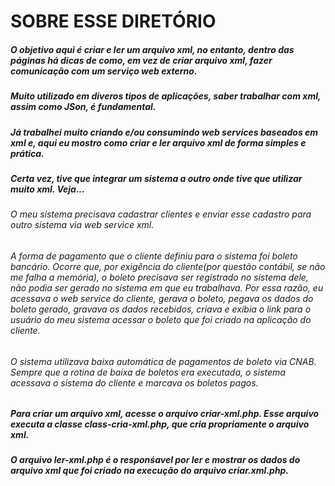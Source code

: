 SOBRE ESSE DIRETÓRIO
====================

##### O objetivo aqui é criar e ler um arquivo xml, no entanto, dentro das páginas há dicas de como, em vez de criar arquivo xml, fazer comunicação com um serviço web externo.

##### Muito utilizado em diveros tipos de aplicações, saber trabalhar com xml, assim como JSon, é fundamental.

##### Já trabalhei muito criando e/ou consumindo web services baseados em xml e, aqui eu mostro como criar e ler arquivo xml de forma simples e prática.

##### Certa vez, tive que integrar um sistema a outro onde tive que utilizar muito xml. Veja...

###### O meu sistema precisava cadastrar clientes e enviar esse cadastro para outro sistema via web service xml. 

###### A forma de pagamento que o cliente definiu para o sistema foi boleto bancário. Ocorre que, por exigência do cliente(por questão contábil, se não me falha a memória), o boleto precisava ser registrado no sistema dele, não podia ser gerado no sistema em que eu trabalhava. Por essa razão, eu acessava o web service do cliente, gerava o boleto, pegava os dados do boleto gerado, gravava os dados recebidos, criava e exibia o link para o usuário do meu sistema acessar o boleto que foi criado na aplicação do cliente. 

###### O sistema utilizava baixa automática de pagamentos de boleto via CNAB. Sempre que a rotina de baixa de boletos era executada, o sistema acessava o sistema do cliente e marcava os boletos pagos.

##### Para criar um arquivo xml, acesse o arquivo criar-xml.php. Esse arquivo executa a classe class-cria-xml.php, que cria propriamente o arquivo xml.

##### O arquivo ler-xml.php é o responśavel por ler e mostrar os dados do arquivo xml que foi criado na execução do arquivo criar.xml.php.




